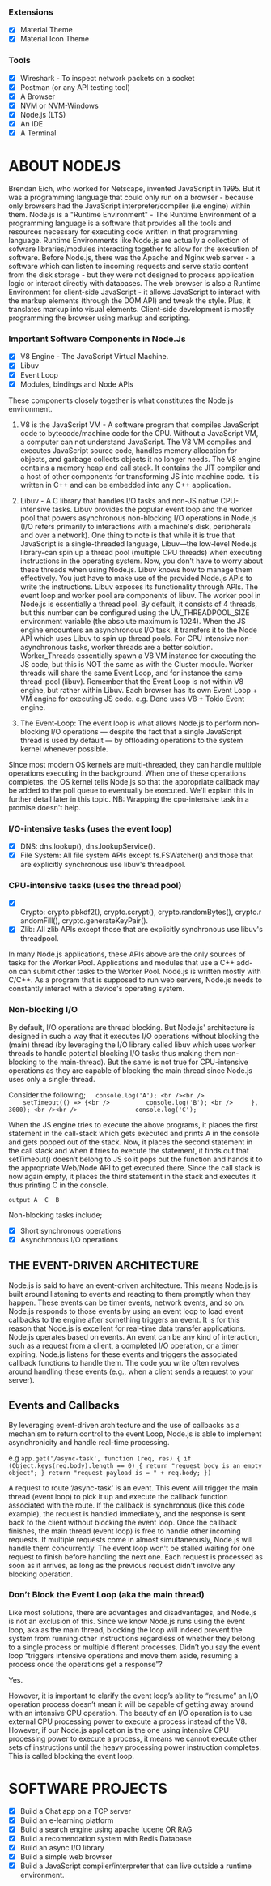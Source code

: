 ### Extensions
- [x] Material Theme
- [x] Material Icon Theme

### Tools
- [x] Wireshark - To inspect network packets on a socket
- [x] Postman (or any API testing tool)
- [x] A Browser
- [x] NVM or NVM-Windows
- [x] Node.js (LTS)
- [x] An IDE
- [x] A Terminal

# ABOUT NODEJS

Brendan Eich, who worked for Netscape, invented JavaScript in 1995. But it was a programming language that could only run on a browser - because only browsers had the JavaScript interpreter/compiler (i.e engine) within them.
Node.js is a "Runtime Environment" - The Runtime Environment of a programming language is a software that provides all the tools and resources necessary for executing code written in that programming language. Runtime Environments like Node.js are actually a collection of sofware libraries/modules interacting together to allow for the execution of software. Before Node.js, there was the Apache and Nginx web server - a software which can listen to incoming requests and serve static content from the disk storage - but they were not designed to process application logic or interact directly with databases. The web browser is also a Runtime Environment for client-side JavaScript - it allows JavaScript to interact with the markup elements (through the DOM API) and tweak the style. Plus, it translates markup into visual elements. Client-side development is mostly programming the browser using markup and scripting.   

### Important Software Components in Node.Js

- [x] V8 Engine - The JavaScript Virtual Machine.
- [x] Libuv
- [x] Event Loop
- [x] Modules, bindings and Node APIs

These components closely together is what constitutes the Node.js environment.

1) V8 is the JavaScript VM - A software program that compiles JavaScript code to bytecode/machine code for the CPU. Without a JavaScript VM, a computer can not understand JavaScript. The V8 VM compiles and executes JavaScript source code, handles memory allocation for objects, and garbage collects objects it no longer needs. The V8 engine contains a memory heap and call stack. It contains the JIT compiler and a host of other components for transforming JS into machine code. It is written in C++ and can be embedded into any C++ application.

2) Libuv - A C library that handles I/O tasks and non-JS native CPU-intensive tasks. Libuv provides the popular event loop and the worker pool that powers asynchronous non-blocking I/O operations in Node.js (I/O refers primarily to interactions with a machine's disk, peripherals and over a network). One thing to note is that while it is true that JavaScript is a single-threaded language, Libuv—the low-level Node.js library-can spin up a thread pool (multiple CPU threads) when executing instructions in the operating system. Now, you don’t have to worry about these threads when using Node.js. Libuv knows how to manage them effectively. You just have to make use of the provided Node.js APIs to write the instructions. Libuv exposes its functionality through APIs.
The event loop and worker pool are components of libuv. The worker pool in Node.js is essentially a thread pool. By default, it consists of 4 threads, but this number can be configured using the UV_THREADPOOL_SIZE environment variable (the absolute maximum is 1024). When the JS engine encounters an asynchronous I/O task, it transfers it to the Node API which uses Libuv to spin up thread pools. For CPU intensive non-asynchronous tasks, worker threads are a better solution. Worker_Threads essentially spawn a V8 VM instance for executing the JS code, but this is NOT the same as with the Cluster module. Worker threads will share the same Event Loop, and for instance the same thread-pool (libuv). Remember that the Event Loop is not within V8 engine, but rather within Libuv. Each browser has its own Event Loop + VM engine for executing JS code. e.g. Deno uses V8 + Tokio Event engine.

3) The Event-Loop: The event loop is what allows Node.js to perform non-blocking I/O operations — despite the fact that a single JavaScript thread is used by default — by offloading operations to the system kernel whenever possible.

Since most modern OS kernels are multi-threaded, they can handle multiple operations executing in the background. When one of these operations completes, the OS kernel tells Node.js so that the appropriate callback may be added to the poll queue to eventually be executed. We'll explain this in further detail later in this topic.
NB: Wrapping the cpu-intensive task in a promise doesn't help.

### I/O-intensive tasks (uses the event loop)
- [x] DNS: dns.lookup(), dns.lookupService().
- [x] File System: All file system APIs except fs.FSWatcher() and those that are explicitly synchronous use libuv's threadpool.

### CPU-intensive tasks (uses the thread pool)
- [x] Crypto: crypto.pbkdf2(), crypto.scrypt(), crypto.randomBytes(), crypto.randomFill(), crypto.generateKeyPair().
- [x] Zlib: All zlib APIs except those that are explicitly synchronous use libuv's threadpool.

In many Node.js applications, these APIs above are the only sources of tasks for the Worker Pool. Applications and modules that use a C++ add-on can submit other tasks to the Worker Pool.
Node.js is written mostly with C/C++. As a program that is supposed to run web servers, Node.js needs to constantly interact with a device's operating system.

### Non-blocking I/O 
By default, I/O operations are thread blocking. But Node.js' architecture is designed in such a way that it executes I/O operations without blocking the (main) thread (by leveraging the I/O library called libuv which uses worker threads to handle potential blocking I/O tasks thus making them non-blocking to the main-thread). But the same is not true for CPU-intensive operations as they are capable of blocking the main thread since Node.js uses only a single-thread.

Consider the following;
    `console.log('A'); <br /><br />
      
    setTimeout(() => {<br /> 
        console.log('B'); <br />
    }, 3000); <br /><br />
          
    console.log('C');` 

When the JS engine tries to execute the above programs, it places the first statement in the call-stack which gets executed and prints A in the console and gets popped out of the stack. Now, it places the second statement in the call stack and when it tries to execute the statement, it finds out that setTimeout() doesn’t belong to JS so it pops out the function and hands it to the appropriate Web/Node API to get executed there. Since the call stack is now again empty, it places the third statement in the stack and executes it thus printing C in the console.

`output
 A 
 C 
 B`

Non-blocking tasks include;
- [x] Short synchronous operations
- [x] Asynchronous I/O operations

## THE EVENT-DRIVEN ARCHITECTURE

Node.js is said to have an event-driven architecture. This means Node.js is built around listening to events and reacting to them promptly when they happen. These events can be timer events, network events, and so on. Node.js responds to those events by using an event loop to load event callbacks to the engine after something triggers an event. It is for this reason that Node.js is excellent for real-time data transfer applications.
Node.js operates based on events. An event can be any kind of interaction, such as a request from a client, a completed I/O operation, or a timer expiring.
Node.js listens for these events and triggers the associated callback functions to handle them. The code you write often revolves around handling these events (e.g., when a client sends a request to your server).

## Events and Callbacks
By leveraging event-driven architecture and the use of callbacks as a mechanism to return control to the event Loop, Node.js is able to implement asynchronicity and handle real-time processing.

e.g 
`app.get('/async-task', function (req, res) {
       if (Object.keys(req.body).length == 0) {
            return "request body is an empty object";
    }
    return "request payload is = " + req.body;
  })`

A request to route ‘/async-task' is an event. This event will trigger the main thread (event loop) to pick it up and execute the callback function associated with the route. If the callback is synchronous (like this code example), the request is handled immediately, and the response is sent back to the client without blocking the event loop. Once the callback finishes, the main thread (event loop) is free to handle other incoming requests. If multiple requests come in almost simultaneously, Node.js will handle them concurrently. The event loop won't be stalled waiting for one request to finish before handling the next one. Each request is processed as soon as it arrives, as long as the previous request didn't involve any blocking operation.

### Don’t Block the Event Loop (aka the main thread)
Like most solutions, there are advantages and disadvantages, and Node.js is not an exclusion of this. Since we know Node.js runs using the event loop, aka as the main thread, blocking the loop will indeed prevent the system from running other instructions regardless of whether they belong to a single process or multiple different processes.
Didn’t you say the event loop “triggers intensive operations and move them aside, resuming a process once the operations get a response”?

Yes.

However, it is important to clarify the event loop’s ability to “resume” an I/O operation process doesn’t mean it will be capable of getting away around with an intensive CPU operation. The beauty of an I/O operation is to use external CPU processing power to execute a process instead of the V8. However, if our Node.js application is the one using intensive CPU processing power to execute a process, it means we cannot execute other sets of instructions until the heavy processing power instruction completes. This is called blocking the event loop.

# SOFTWARE PROJECTS
- [x] Build a Chat app on a TCP server
- [x] Build an e-learning platform
- [x] Build a search engine using apache lucene OR RAG
- [x] Build a recomendation system with Redis Database
- [x] Build an async I/O library
- [x] Build a simple web browser
- [x] Build a JavaScript compiler/interpreter that can live outside a runtime environment.
